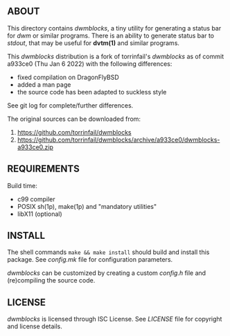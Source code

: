 ABOUT
-----
This directory contains _dwmblocks_, a tiny utility for generating a
status bar for _dwm_ or similar programs.  There is an ability to
generate status bar to _stdout_, that may be useful for **dvtm(1)**
and similar programs.

This _dwmblocks_ distribution is a fork of torrinfail's _dwmblocks_ as
of commit a933ce0 (Thu Jan 6 2022) with the following differences:
  * fixed compilation on DragonFlyBSD
  * added a man page
  * the source code has been adapted to suckless style

See git log for complete/further differences.

The original sources can be downloaded from:
  1. https://github.com/torrinfail/dwmblocks
  2. https://github.com/torrinfail/dwmblocks/archive/a933ce0/dwmblocks-a933ce0.zip

REQUIREMENTS
------------
Build time:
  * c99 compiler
  * POSIX sh(1p), make(1p) and "mandatory utilities"
  * libX11 (optional)

INSTALL
-------
The shell commands `make && make install` should build and install
this package.  See _config.mk_ file for configuration parameters.

_dwmblocks_ can be customized by creating a custom _config.h_ file and
(re)compiling the source code.

LICENSE
-------
_dwmblocks_ is licensed through ISC License.
See _LICENSE_ file for copyright and license details.

<!-- vim:sw=2:ts=2:sts=2:et:cc=72:tw=70
End of file. -->
